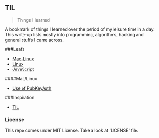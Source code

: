 TIL
---
 > Things I learned

A bookmark of things I learned over the period of my leisure time in a day. This write-up lists mostly into programming, algorithms, hacking and general stuffs I came across.

###Leafs

+ [Mac-Linux](#Mac-Linux)
+ [Linux](#Linux)
+ [JavaScript](#js)



####Mac/Linux

* [Use of PubKeyAuth](Mac-Linux/PubKeyAuthentication.md)






###Inspiration

 + [TIL](#)

### License

This repo comes under MIT License. Take a look at 'LICENSE' file.
